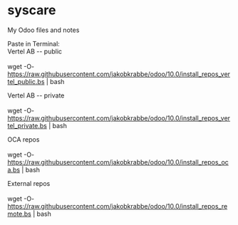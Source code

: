 # syscare
My Odoo files and notes

Paste in Terminal:<br>
Vertel AB -- public<br>
<br>
wget -O- https://raw.githubusercontent.com/jakobkrabbe/odoo/10.0/install_repos_vertel_public.bs | bash

Vertel AB -- private<br>
<br>
wget -O- https://raw.githubusercontent.com/jakobkrabbe/odoo/10.0/install_repos_vertel_private.bs | bash


OCA repos<br>
<br>
wget -O- https://raw.githubusercontent.com/jakobkrabbe/odoo/10.0/install_repos_oca.bs | bash


External repos<br>
<br>
wget -O- https://raw.githubusercontent.com/jakobkrabbe/odoo/10.0/install_repos_remote.bs | bash
